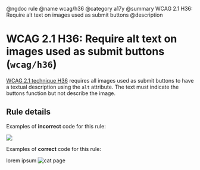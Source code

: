@ngdoc rule
@name wcag/h36
@category a17y
@summary WCAG 2.1 H36: Require alt text on images used as submit buttons
@description

# WCAG 2.1 H36: Require alt text on images used as submit buttons (`wcag/h36`)

[WCAG 2.1 technique H36][1] requires all images used as submit buttons to have a
textual description using the `alt` attribute. The text must indicate the
buttons function but not describe the image.

[1]: https://www.w3.org/WAI/WCAG21/Techniques/html/H36

## Rule details

Examples of **incorrect** code for this rule:

<validate name="incorrect" rules="wcag/h36">
	<a><img src="cat.gif"></a>
</validate>

Examples of **correct** code for this rule:

<validate name="correct" rules="wcag/h36">
	<a>lorem ipsum</a>
	<a><img src="cat.gif" alt="cat page"></a>
</validate>
